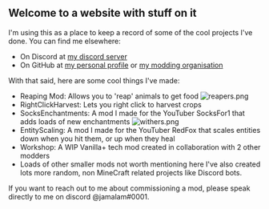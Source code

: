 ## Welcome to a website with stuff on it

 I'm using this as a place to keep a record of some of the cool projects I've done. 
You can find me elsewhere:
- On Discord at [my discord server](https://discord.gg/MqXWZaKUvp)
- On GitHub at [my personal profile](https://github.com/Jamalam360) or [my modding organisation](https://github.com/JamCoreModding)

With that said, here are some cool things I've made:
- Reaping Mod:
	Allows you to 'reap' animals to get food
    ![reapers.png]({{site.baseurl}}/img/reapers.png)
- RightClickHarvest:
	Lets you right click to harvest crops
- SocksEnchantments:
	A mod I made for the YouTuber SocksFor1 that adds loads of new enchantments
	![withers.png]({{site.baseurl}}/img/withers.png)
- EntityScaling:
	A mod I made for the YouTuber RedFox that scales entities down when you hit 	them, or up when they heal
- Workshop:
	A WIP Vanilla+ tech mod created in collaboration with 2 other modders
- Loads of other smaller mods not worth mentioning here
I've also created lots more random, non MineCraft related projects like Discord bots.

If you want to reach out to me about commissioning a mod, please speak directly to me on discord @jamalam#0001.



